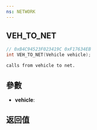 ```yaml
---
ns: NETWORK
---
```

## VEH_TO_NET

```c
// 0xB4C94523F023419C 0xF17634EB
int VEH_TO_NET(Vehicle vehicle);
```

```
calls from vehicle to net.  
```

## 參數
* **vehicle**: 

## 返回值
